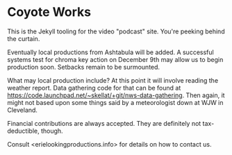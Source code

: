 Coyote Works
============

This is the Jekyll tooling for the video "podcast" site.  You're peeking 
behind the curtain.

Eventually local productions from Ashtabula will be added.  A successful 
systems test for chroma key action on December 9th may allow us to begin 
production soon.  Setbacks remain to be surmounted.

What may local production include?  At this point it will involve 
reading the weather report.  Data gathering code for that can be found 
at <https://code.launchpad.net/~skellat/+git/nws-data-gathering>.  Then 
again, it might not based upon some things said by a meteorologist down 
at WJW in Cleveland.
  
Financial contributions are always accepted.  They are definitely not 
tax-deductible, though.

Consult <erielookingproductions.info> for details on how to contact us.
